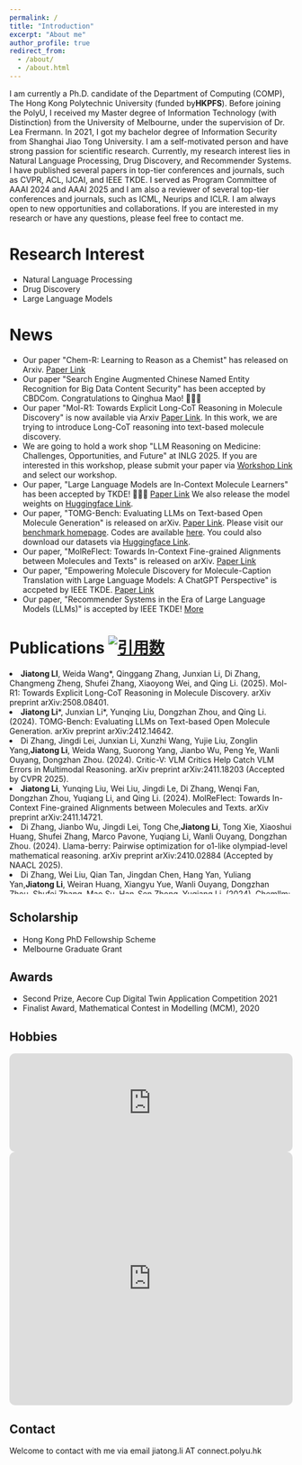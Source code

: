 ```yaml
---
permalink: /
title: "Introduction"
excerpt: "About me"
author_profile: true
redirect_from: 
  - /about/
  - /about.html
---
```



I am currently a Ph.D. candidate of the Department of Computing (COMP), The Hong Kong Polytechnic University (funded by<b>HKPFS</b>). Before joining the PolyU, I received my Master degree of Information Technology (with Distinction) from the University of Melbourne, under the supervision of Dr. Lea Frermann. In 2021, I got my bachelor degree of Information Security from Shanghai Jiao Tong University. I am a self-motivated person and have strong passion for scientific research. Currently, my research interest lies in Natural Language Processing, Drug Discovery, and Recommender Systems. I have published several papers in top-tier conferences and journals, such as CVPR, ACL, IJCAI, and IEEE TKDE. I served as Program Committee of AAAI 2024 and AAAI 2025 and I am also a reviewer of several top-tier conferences and journals, such as ICML, Neurips and ICLR. I am always open to new opportunities and collaborations. If you are interested in my research or have any questions, please feel free to contact me.

Research Interest
======
* Natural Language Processing
* Drug Discovery
* Large Language Models

News
======
* Our paper "Chem-R: Learning to Reason as a Chemist" has released on Arxiv. [Paper Link](https://arxiv.org/abs/2510.16880)
* Our paper "Search Engine Augmented Chinese Named Entity Recognition for Big Data Content Security" has been accepted by CBDCom. Congratulations to Qinghua Mao! 🎉🎉🎉
* Our paper "Mol-R1: Towards Explicit Long-CoT Reasoning in Molecule Discovery" is now available via Arxiv [Paper Link](https://arxiv.org/abs/2508.08401). In this work, we are trying to introduce Long-CoT reasoning into text-based molecule discovery.
* We are going to hold a work shop "LLM Reasoning on Medicine: Challenges, Opportunities, and Future" at INLG 2025. If you are interested in this workshop, please submit your paper via [Workshop Link](https://softconf.com/p/llmrm2025/) and select our workshop.
* Our paper, "Large Language Models are In-Context Molecule Learners" has been accepted by TKDE! 🎉🎉🎉 [Paper Link](https://arxiv.org/abs/2403.04197) We also release the model weights on [Huggingface Link](https://huggingface.co/phenixace/).
* Our paper, "TOMG-Bench: Evaluating LLMs on Text-based Open Molecule Generation" is released on arXiv. [Paper Link](https://arxiv.org/abs/2412.14642). Please visit our [benchmark homepage](https://phenixace.github.io/tomgbench/). Codes are available [here](https://github.com/phenixace/TOMG-Bench). You could also download our datasets via [Huggingface Link](https://huggingface.co/datasets/Duke-de-Artois/TOMG-Bench).
* Our paper, "MolReFlect: Towards In-Context Fine-grained Alignments between Molecules and Texts" is released on arXiv. [Paper Link](https://arxiv.org/abs/2411.14721)
* Our paper, "Empowering Molecule Discovery for Molecule-Caption Translation with Large Language Models: A ChatGPT Perspective" is accpeted by IEEE TKDE. [Paper Link](https://arxiv.org/abs/2306.06615)
* Our paper, "Recommender Systems in the Era of Large Language Models (LLMs)" is accepted by IEEE TKDE! [More](https://arxiv.org/abs/2307.02046)

Publications [![引用数](https://img.shields.io/badge/Citations-blue)](https://scholar.google.com/citations?user=ml9hh18AAAAJ&hl)
======
<div style="height: 400px; overflow-y: scroll;">

<li> <b>Jiatong LI</b>, Weida Wang*, Qinggang Zhang, Junxian Li, Di Zhang, Changmeng Zheng, Shufei Zhang, Xiaoyong Wei, and Qing Li. (2025). Mol-R1: Towards Explicit Long-CoT Reasoning in Molecule Discovery. arXiv preprint arXiv:2508.08401. </li>
<li><b>Jiatong Li</b>*, Junxian Li*, Yunqing Liu, Dongzhan Zhou, and Qing Li. (2024). TOMG-Bench: Evaluating LLMs on Text-based Open Molecule Generation. arXiv preprint arXiv:2412.14642.</li>
<li> Di Zhang, Jingdi Lei, Junxian Li, Xunzhi Wang, Yujie Liu, Zonglin Yang,<b>Jiatong Li</b>, Weida Wang, Suorong Yang, Jianbo Wu, Peng Ye, Wanli Ouyang, Dongzhan Zhou. (2024). Critic-V: VLM Critics Help Catch VLM Errors in Multimodal Reasoning. arXiv preprint arXiv:2411.18203 (Accepted by CVPR 2025).</li>
<li><b>Jiatong Li</b>, Yunqing Liu, Wei Liu, Jingdi Le, Di Zhang, Wenqi Fan, Dongzhan Zhou, Yuqiang Li, and Qing Li. (2024). MolReFlect: Towards In-Context Fine-grained Alignments between Molecules and Texts. arXiv preprint arXiv:2411.14721.</li>
<li> Di Zhang, Jianbo Wu, Jingdi Lei, Tong Che,<b>Jiatong Li</b>, Tong Xie, Xiaoshui Huang, Shufei Zhang, Marco Pavone, Yuqiang Li, Wanli Ouyang, Dongzhan Zhou. (2024). Llama-berry: Pairwise optimization for o1-like olympiad-level mathematical reasoning. arXiv preprint arXiv:2410.02884 (Accepted by NAACL 2025).</li>
<li> Di Zhang, Wei Liu, Qian Tan, Jingdan Chen, Hang Yan, Yuliang Yan,<b>Jiatong Li</b>, Weiran Huang, Xiangyu Yue, Wanli Ouyang, Dongzhan Zhou, Shufei Zhang, Mao Su, Han-Sen Zhong, Yuqiang Li. (2024). Chemllm: A chemical large language model. arXiv preprint arXiv:2402.06852.</li>
<li><b>Jiatong Li</b>, Wei Liu, Zhihao Ding, Wenqi Fan, Yuqiang Li, Qing Li. (2024). Large Language Models are In-Context Molecule Learners. arXiv preprint arXiv:2403.04197. (Accepted by IEEE TKDE, To appear)</li>
<li> Lin Wang, Wenqi Fan,<b>Jiatong Li</b>, Yao Ma, and Qing Li. (2023). Fast graph condensation with structure-based neural tangent kernel. arXiv preprint arXiv:2310.11046. (Accepted by WWW 24)</li>
<li> Wenqi Fan, Zihuai Zhao,<b>Jiatong Li</b>, Yunqing Liu, Xiaowei Mei, Yiqi Wang, Jiliang Tang, and Qing Li. (2023). Recommender Systems in the Era of Large Language Models (LLMs). arXiv preprint arXiv:2307.02046. (Accepted by IEEE TKDE)</li>
<li><b>Jiatong Li</b>, Yunqing Liu, Wenqi Fan, Xiao-yong Wei, Hui Liu, Jiliang Tang, Qing Li. (2023). Empowering Molecule Discovery for Molecule-Caption Translation with Large Language Models: A ChatGPT Perspective. arXiv preprint arXiv:2306.06615. (Accepted by IEEE TKDE)</li>
<li> Lea Ferrmann,<b>Jiatong Li</b>, Shima Khanehzar, Gosia Mikolajczak. (2023). Conflicts, Villains, Resolutions: Towards models of Narrative Media Framing. ACL 2023. (Oral Presentation)</li>
<li> Wenqi Fan, Chengyi Liu, Yunqing Liu,<b>Jiatong Li</b>, Hang Li, Hui Liu, Jiliang Tang, Qing Li. (2023). Generative Diffusion Models on Graphs: Methods and Applications. IJCAI 2023.</li>
<li> Mao, Qinghua,<b>Jiatong Li</b>, and Kui Meng. (2022). Improving Chinese Named Entity Recognition by Search Engine Augmentation. arXiv preprint arXiv:2210.12662.</li>
<li><b>Jiatong Li</b>, Bin He, and Fei Mi. (2022). Exploring Effective Information Utilization in Multi-Turn Topic-Driven Conversations. arXiv preprint arXiv:2209.00250.</li>
<li><b>Jiatong Li</b>, Kui Meng. (2021). MFE-NER: Multi-feature Fusion Embedding for Chinese Named Entity Recognition. arXiv preprint arXiv:2109.07877.</li>
<li> Chaowang Zhao, Jian Yang*,<b>Jiatong Li</b>. (2021). Generation of Hospital Emergency Department Layouts Based on Generative Adversarial Networks. Journal of Building Engineering, 43, 102539.</li>
<li> Chaowang Zhao, Jian Yang*, Wuyue Xiong,<b>Jiatong Li</b>. (2021). Two Generative Design Methods of Hospital Operating Department Layouts Based on Healthcare Systematic Layout Planning and Generative Adversarial Network. Journal of Shanghai Jiaotong University (Science), 26, 103-115.</li>

</div>

Scholarship
------
* Hong Kong PhD Fellowship Scheme
* Melbourne Graduate Grant

Awards
------
* Second Prize, Aecore Cup Digital Twin Application Competition 2021
* Finalist Award, Mathematical Contest in Modelling (MCM), 2020

Hobbies
------
<iframe allow="autoplay *; encrypted-media *; fullscreen *; clipboard-write" frameborder="0" height="175" style="width:100%;max-width:660px;overflow:hidden;border-radius:10px;" sandbox="allow-forms allow-popups allow-same-origin allow-scripts allow-storage-access-by-user-activation allow-top-navigation-by-user-activation" src="https://embed.music.apple.com/cn/song/%E5%A4%A9%E7%A9%BA%E6%B2%A1%E6%9C%89%E6%9E%81%E9%99%90-%E7%B2%A4/1818540482"></iframe>


<iframe allow="autoplay *; encrypted-media *; fullscreen *; clipboard-write" frameborder="0" height="450" style="width:100%;max-width:660px;overflow:hidden;border-radius:10px;" sandbox="allow-forms allow-popups allow-same-origin allow-scripts allow-storage-access-by-user-activation allow-top-navigation-by-user-activation" src="https://embed.music.apple.com/cn/playlist/iag/pl.u-2aoqX5DCaeoLbr"></iframe>

Contact
------
Welcome to contact with me via email
jiatong.li AT connect.polyu.hk

